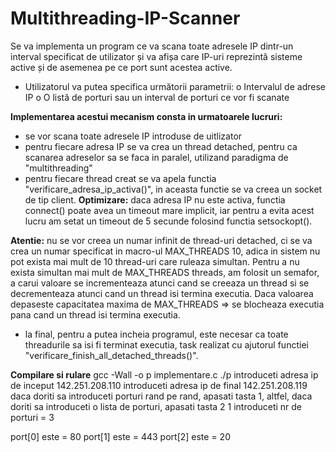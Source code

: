 # Multithreading-IP-Scanner

Se va implementa un program ce va scana toate adresele IP dintr-un interval specificat de
utilizator și va afișa care IP-uri reprezintă sisteme active și de asemenea pe ce port sunt acestea
active.
- Utilizatorul va putea specifica următorii parametrii:
o Intervalul de adrese IP
o O listă de porturi sau un interval de porturi ce vor fi scanate

**Implementarea acestui mecanism consta in urmatoarele lucruri:**
- se vor scana toate adresele IP introduse de uitlizator
- pentru fiecare adresa IP se va crea un thread detached, pentru ca scanarea adreselor sa se faca in paralel, utilizand paradigma de "multithreading"
- pentru fiecare thread creat se va apela functia "verificare_adresa_ip_activa()", in aceasta functie se va creea un socket de tip client.
**Optimizare:**  daca adresa IP nu este activa, functia connect() poate avea un timeout mare implicit, iar pentru a evita acest lucru am setat un timeout de 5 secunde folosind functia setsockopt().


**Atentie:** nu se vor creea un numar infinit de thread-uri detached, ci se va crea un numar specificat in macro-ul MAX_THREADS 10, adica in sistem nu pot exista mai mult de 10 thread-uri care ruleaza simultan. Pentru a nu exista simultan mai mult de MAX_THREADS threads, am folosit un semafor, a carui valoare se incrementeaza atunci cand se creeaza un thread si se decrementeaza atunci cand un thread isi termina executia. Daca valoarea depaseste capacitatea maxima de MAX_THREADS => se blocheaza executia pana cand un thread isi termina executia.
- la final, pentru a putea incheia programul, este necesar ca toate threadurile sa isi fi terminat executia, task realizat cu ajutorul functiei "verificare_finish_all_detached_threads()".

  
**Compilare si rulare**
gcc -Wall -o p implementare.c
./p
introduceti adresa ip de inceput
142.251.208.110
introduceti adresa ip de final
142.251.208.119
daca doriti sa introduceti porturi rand pe rand, apasati tasta 1, altfel, daca doriti sa introduceti o lista de porturi, apasati tasta 2
1
introduceti nr de porturi = 
3


port[0] este = 80
port[1] este = 443
port[2] este = 20


